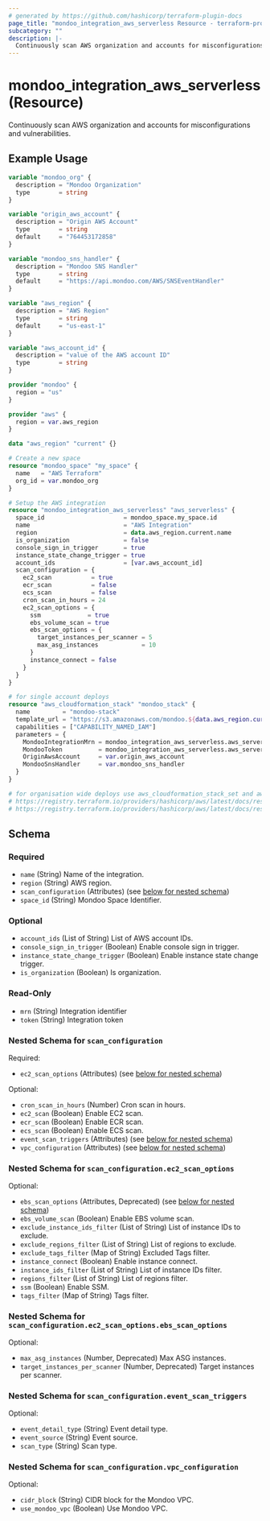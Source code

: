 ```yaml
---
# generated by https://github.com/hashicorp/terraform-plugin-docs
page_title: "mondoo_integration_aws_serverless Resource - terraform-provider-mondoo"
subcategory: ""
description: |-
  Continuously scan AWS organization and accounts for misconfigurations and vulnerabilities.
---
```


# mondoo_integration_aws_serverless (Resource)

Continuously scan AWS organization and accounts for misconfigurations and vulnerabilities.

## Example Usage

```terraform
variable "mondoo_org" {
  description = "Mondoo Organization"
  type        = string
}

variable "origin_aws_account" {
  description = "Origin AWS Account"
  type        = string
  default     = "764453172858"
}

variable "mondoo_sns_handler" {
  description = "Mondoo SNS Handler"
  type        = string
  default     = "https://api.mondoo.com/AWS/SNSEventHandler"
}

variable "aws_region" {
  description = "AWS Region"
  type        = string
  default     = "us-east-1"
}

variable "aws_account_id" {
  description = "value of the AWS account ID"
  type        = string
}

provider "mondoo" {
  region = "us"
}

provider "aws" {
  region = var.aws_region
}

data "aws_region" "current" {}

# Create a new space
resource "mondoo_space" "my_space" {
  name   = "AWS Terraform"
  org_id = var.mondoo_org
}

# Setup the AWS integration
resource "mondoo_integration_aws_serverless" "aws_serverless" {
  space_id                      = mondoo_space.my_space.id
  name                          = "AWS Integration"
  region                        = data.aws_region.current.name
  is_organization               = false
  console_sign_in_trigger       = true
  instance_state_change_trigger = true
  account_ids                   = [var.aws_account_id]
  scan_configuration = {
    ec2_scan           = true
    ecr_scan           = false
    ecs_scan           = false
    cron_scan_in_hours = 24
    ec2_scan_options = {
      ssm             = true
      ebs_volume_scan = true
      ebs_scan_options = {
        target_instances_per_scanner = 5
        max_asg_instances            = 10
      }
      instance_connect = false
    }
  }
}

# for single account deploys
resource "aws_cloudformation_stack" "mondoo_stack" {
  name         = "mondoo-stack"
  template_url = "https://s3.amazonaws.com/mondoo.${data.aws_region.current.name}/mondoo-root-cf.json"
  capabilities = ["CAPABILITY_NAMED_IAM"]
  parameters = {
    MondooIntegrationMrn = mondoo_integration_aws_serverless.aws_serverless.mrn
    MondooToken          = mondoo_integration_aws_serverless.aws_serverless.token
    OriginAwsAccount     = var.origin_aws_account
    MondooSnsHandler     = var.mondoo_sns_handler
  }
}

# for organisation wide deploys use aws_cloudformation_stack_set and aws_cloudformation_stack_set_instance instead of aws_cloudformation_stack
# https://registry.terraform.io/providers/hashicorp/aws/latest/docs/resources/cloudformation_stack_set
# https://registry.terraform.io/providers/hashicorp/aws/latest/docs/resources/cloudformation_stack_set_instance
```

<!-- schema generated by tfplugindocs -->
## Schema

### Required

- `name` (String) Name of the integration.
- `region` (String) AWS region.
- `scan_configuration` (Attributes) (see [below for nested schema](#nestedatt--scan_configuration))
- `space_id` (String) Mondoo Space Identifier.

### Optional

- `account_ids` (List of String) List of AWS account IDs.
- `console_sign_in_trigger` (Boolean) Enable console sign in trigger.
- `instance_state_change_trigger` (Boolean) Enable instance state change trigger.
- `is_organization` (Boolean) Is organization.

### Read-Only

- `mrn` (String) Integration identifier
- `token` (String) Integration token

<a id="nestedatt--scan_configuration"></a>
### Nested Schema for `scan_configuration`

Required:

- `ec2_scan_options` (Attributes) (see [below for nested schema](#nestedatt--scan_configuration--ec2_scan_options))

Optional:

- `cron_scan_in_hours` (Number) Cron scan in hours.
- `ec2_scan` (Boolean) Enable EC2 scan.
- `ecr_scan` (Boolean) Enable ECR scan.
- `ecs_scan` (Boolean) Enable ECS scan.
- `event_scan_triggers` (Attributes) (see [below for nested schema](#nestedatt--scan_configuration--event_scan_triggers))
- `vpc_configuration` (Attributes) (see [below for nested schema](#nestedatt--scan_configuration--vpc_configuration))

<a id="nestedatt--scan_configuration--ec2_scan_options"></a>
### Nested Schema for `scan_configuration.ec2_scan_options`

Optional:

- `ebs_scan_options` (Attributes, Deprecated) (see [below for nested schema](#nestedatt--scan_configuration--ec2_scan_options--ebs_scan_options))
- `ebs_volume_scan` (Boolean) Enable EBS volume scan.
- `exclude_instance_ids_filter` (List of String) List of instance IDs to exclude.
- `exclude_regions_filter` (List of String) List of regions to exclude.
- `exclude_tags_filter` (Map of String) Excluded Tags filter.
- `instance_connect` (Boolean) Enable instance connect.
- `instance_ids_filter` (List of String) List of instance IDs filter.
- `regions_filter` (List of String) List of regions filter.
- `ssm` (Boolean) Enable SSM.
- `tags_filter` (Map of String) Tags filter.

<a id="nestedatt--scan_configuration--ec2_scan_options--ebs_scan_options"></a>
### Nested Schema for `scan_configuration.ec2_scan_options.ebs_scan_options`

Optional:

- `max_asg_instances` (Number, Deprecated) Max ASG instances.
- `target_instances_per_scanner` (Number, Deprecated) Target instances per scanner.



<a id="nestedatt--scan_configuration--event_scan_triggers"></a>
### Nested Schema for `scan_configuration.event_scan_triggers`

Optional:

- `event_detail_type` (String) Event detail type.
- `event_source` (String) Event source.
- `scan_type` (String) Scan type.


<a id="nestedatt--scan_configuration--vpc_configuration"></a>
### Nested Schema for `scan_configuration.vpc_configuration`

Optional:

- `cidr_block` (String) CIDR block for the Mondoo VPC.
- `use_mondoo_vpc` (Boolean) Use Mondoo VPC.
